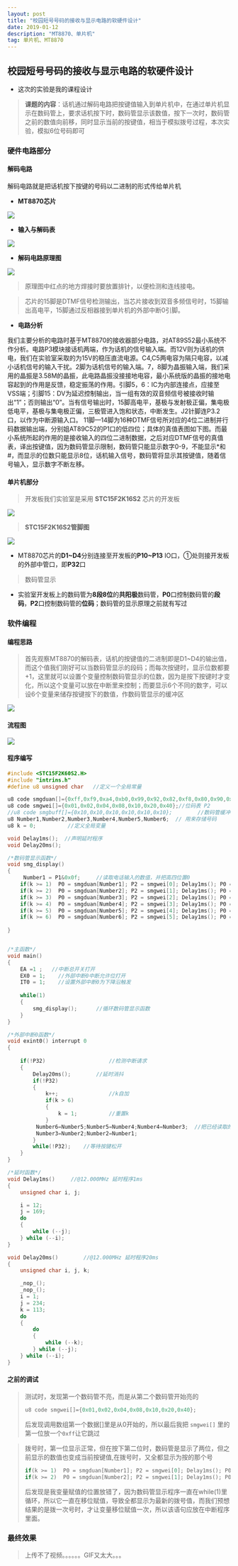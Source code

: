 ```yaml
---
layout: post
title: "校园短号号码的接收与显示电路的软硬件设计"
date: 2019-01-12 
description: "MT8870、单片机"
tag: 单片机、MT8870
---
```


## 校园短号号码的接收与显示电路的软硬件设计

* 这次的实验是我的课程设计

> **课题的内容**：话机通过解码电路把按键值输入到单片机中，在通过单片机显示在数码管上，要求话机按下时，数码管显示该数值，按下一次时，数码管之前的数值向前移，同时显示当前的按键值，相当于模拟拨号过程，本次实验，模拟6位号码即可

### 硬件电路部分

#### 解码电路

解码电路就是把话机按下按键的号码以二进制的形式传给单片机

* **MT8870芯片**

![](C:\Users\acer\Documents\GitHub\FXHao.github.io\images\posts\kechensheji\1547298741746.png)

 

* **输入与解码表**

![](C:\Users\acer\Documents\GitHub\FXHao.github.io\images\posts\kechensheji\图片2.jpg)

 

* **解码电路原理图**

![](C:\Users\acer\Documents\GitHub\FXHao.github.io\images\posts\kechensheji\QQ图片20190112211958.png)

> 原理图中红点的地方焊接时要放置排针，以便检测和连线接电。



> 芯片的15脚是DTMF信号检测输出，当芯片接收到双音多频信号时，15脚输出高电平，15脚通过反相器接到单片机的外部中断0引脚。

 

* **电路分析**

我们主要分析的电路时基于MT8870的接收器部分电路，对AT89S52最小系统不作分析。电路P3模块接话机两端，作为话机的信号输入端。而12V则为话机的供电，我们在实验室采取的为15V的稳压直流电源。C4,C5两电容为隔只电容，以减小话机信号的输入干扰。2脚为话机信号的输入端。7，8脚为晶振输入端，我们采用的晶振是3.58M的晶振，此电路晶振没接接地电容，最小系统版的晶振的接地电容起到的作用是反馈，稳定振荡的作用。引脚5，6：IC为内部连接点，应接至VSS端；引脚15：DV为延迟控制输出，当一组有效的双音频信号被接收时输出“1”；否则输出“0”。当有信号输出时，15脚高电平，基极与发射极正偏，集电极低电平，基极与集电极正偏，三极管进入饱和状态，中断发生。J2针脚连P3.2口，以作为中断源输入口。 11脚—14脚为16种DTMF信号所对应的4位二进制并行码数据输出端，分别姐AT89C52的P1口的低四位；具体的真值表图如下图。而最小系统所起的作用的是接收输入的四位二进制数据，之后对应DTMF信号的真值表，译出按键值，因为数码管显示限制，数码管只能显示数字0-9，不能显示*和#，而显示的位数只能显示8位，话机输入信号，数码管将显示其按键值，随着信号输入，显示数字不断左移。

#### 单片机部分

> 开发板我们实验室是采用 **STC15F2K16S2** 芯片的开发板

![](C:\Users\acer\Documents\GitHub\FXHao.github.io\images\posts\kechensheji\QQ图片20190112213016.png)

  

> **STC15F2K16S2管脚图**

![](C:\Users\acer\Documents\GitHub\FXHao.github.io\images\posts\kechensheji\1546671815(1).png)

* MT8870芯片的**D1~D4**分别连接至开发板的**P10~P13** IO口，①处则接开发板的外部中管口，即**P32**口

 

> 数码管显示

* 实验室开发板上的数码管为**8段8位**的**共阳极**数码管，**P0**口控制数码管的**段码**，**P2**口控制数码管的**位码**；数码管的显示原理之前就有写过

### 软件编程

#### 编程思路

> 首先观察MT8870的解码表，话机的按键值的二进制即是D1~D4的输出值，而这个值我们刚好可以当数码管显示的段码；而每次按键时，显示位数都要+1，这里就可以设置个变量控制数码管显示的位数，因为是按下按键时才变化，所以这个变量可以放在中断里来控制；而要显示6个不同的数字，可以设6个变量来储存按键按下的数值，作数码管显示的缓冲区

![](C:\Users\acer\Documents\GitHub\FXHao.github.io\images\posts\kechensheji\QQ图片20190112214014.png)

 

#### 流程图

![](C:\Users\acer\Documents\GitHub\FXHao.github.io\images\posts\kechensheji\QQ图片20190112214208.png)

#### 程序编写

```c
#include <STC15F2K60S2.H>
#include "intrins.h"
#define u8 unsigned char   //定义一个全局常量

u8 code smgduan[]={0xff,0xf9,0xa4,0xb0,0x99,0x92,0x82,0xf8,0x80,0x90,0xc0};//共阴 段码表 P0
u8 code smgwei[]={0x01,0x02,0x04,0x08,0x10,0x20,0x40};//位码表 P2
//u8 code smgbuff[]={0x10,0x10,0x10,0x10,0x10,0x10};		//数码管缓冲区，初值0x10是为了让数码管右下角的点不亮
u8 Number1,Number2,Number3,Number4,Number5,Number6;	 //	用来存储号码
u8 k = 0;          //定义全局变量

void Delay1ms();  //声明延时程序
void Delay20ms();

/*数码管显示函数*/
void smg_display()	
{
	 Number1 = P1&0x0f;		//读取电话输入的数值，并把高四位置0		
    if(k >= 1)  P0 = smgduan[Number1]; P2 = smgwei[0]; Delay1ms(); P0 = 0xff;  //
    if(k >= 2)  P0 = smgduan[Number2]; P2 = smgwei[1]; Delay1ms(); P0 = 0xff;
    if(k >= 3)  P0 = smgduan[Number3]; P2 = smgwei[2]; Delay1ms(); P0 = 0xff;
    if(k >= 4)  P0 = smgduan[Number4]; P2 = smgwei[3]; Delay1ms(); P0 = 0xff;
    if(k >= 5)  P0 = smgduan[Number5]; P2 = smgwei[4]; Delay1ms(); P0 = 0xff;
    if(k >= 6)  P0 = smgduan[Number6]; P2 = smgwei[5]; Delay1ms(); P0 = 0xff;
		
}


/*主函数*/
void main()
{						  
	EA =1 ;   //中断总开关打开
	EX0 = 1;	//外部中断0中断允许位打开
	IT0 = 1;	//设置外部中断0为下降沿触发
	 
	while(1)		
	{											
		smg_display();		//循环数码管显示函数	
	}
}

/*外部中断0函数*/
void exint0() interrupt 0		
{
	
	if(!P32)					//检测中断请求
	{
		Delay20ms();		//延时消抖
		if(!P32)				
		{
			k++;				//k自加
			if(k > 6)			
			{
				k = 1;		 	//重置k
			}				  
		 Number6=Number5;Number5=Number4;Number4=Number3;  //把已经读取的按键值传递到下一个变量让数码管显示
		 Number3=Number2;Number2=Number1; 
		}
		while(!P32);	//等待按键松开
	}
}

/*延时函数*/
void Delay1ms()		//@12.000MHz 延时程序1ms
{
	unsigned char i, j;

	i = 12;
	j = 169;
	do
	{
		while (--j);
	} while (--i);
}

void Delay20ms()		//@12.000MHz 延时程序20ms
{
	unsigned char i, j, k;

	_nop_();
	_nop_();
	i = 1;
	j = 234;
	k = 113;
	do
	{
		do
		{
			while (--k);
		} while (--j);
	} while (--i);
}
```

#### 之前的调试

> 测试时，发现第一个数码管不亮，而是从第二个数码管开始亮的
>
> ```c
> u8 code smgwei[]={0x01,0x02,0x04,0x08,0x10,0x20,0x40};
> ```
>
> 后发现调用数组第一个数据[]里是从0开始的，所以最后我把 `smgwei[]` 里的第一位放一个`0xff`让它跳过

> 拨号时，第一位显示正常，但在按下第二位时，数码管是显示了两位，但之前显示的数值也变成当前按键值,在拨号时，又全都显示为按的那个号
>
> ```c
> if(k >= 1)  P0 = smgduan[Number1]; P2 = smgwei[0]; Delay1ms(); P0 = 0xff; //Number2=Number1;
> if(k >= 2)  P0 = smgduan[Number2]; P2 = smgwei[1]; Delay1ms(); P0 = 0xff; //Number3=Number2;
> 
> ```
>
> 后发现是我变量赋值的位置放错了，因为数码管显示程序一直在while(1)里循环，所以它一直在移位赋值，导致全都显示为最新的拨号值，而我们预想结果的是拨一次号时，才让变量移位赋值一次，所以该语句应放在中断程序里面。

### 最终效果

> 上传不了视频。。。。。。GIF又太大。。。